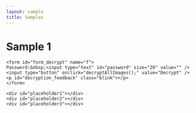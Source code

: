 ```yaml
---
layout: sample
title: Samples
---
```

<div id="wrapper">
<div id="content_area">
<div id="content_body">
<h1>Sample 1</h1>

	<form id="form_decrypt" name="f">
	Password:&nbsp;<input type="text" id="password" size="20" value="" />
	<input type="button" onclick="decryptAllImages();" value="Decrypt" />
	<p id="decryption_feedback" class="blink"></p>
	</form>

	<div id="placeholder1"></div>
	<div id="placeholder2"></div>
	<div id="placeholder3"></div>
</div>
</div>
	<script type="text/javascript">
	function decryptAllImages() {
		document.getElementById("decryption_feedback").innerHTML = "";

		decryptImage('../../assets/images/samples/SAMP01-1.jpg.encrypted','placeholder1');
		decryptImage('../../assets/images/samples/SAMP01-2.jpg.encrypted','placeholder2');
		decryptImage('../../assets/images/samples/SAMP01-3.jpg.encrypted','placeholder3');
	}
	</script>

    {% include samples_list.html %}

    {% include sample_active.html sample_id="'sample1'" %}
</div>
